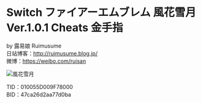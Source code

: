 # Switch ファイアーエムブレム 風花雪月 Ver.1.0.1 Cheats 金手指
by 露易娘 Ruimusume</br>
日站博客：http://ruimusume.blog.jp/</br>
微博：https://weibo.com/ruisan</br>

<img src="https://images-na.ssl-images-amazon.com/images/I/81QciokHLkL._SL1500_.jpg" alt="風花雪月"/>

TID：010055D009F78000</br>
BID：47ca26d2aa77d0ba
